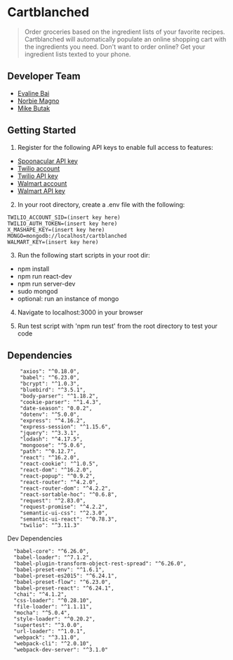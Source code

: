 # Cartblanched

> Order groceries based on the ingredient lists of your favorite recipes. Cartblanched will automatically populate an online shopping cart with the ingredients you need. Don't want to order online? Get your ingredient lists texted to your phone.

## Developer Team

  - [Evaline Bai](https://github.com/evalineBai)
  - [Norbie Magno](https://github.com/Magnoes)
  - [Mike Butak](https://github.com/mikebutak)

## Getting Started

1. Register for the following API keys to enable full access to features:
  - [Spoonacular API key](https://rapidapi.com/user/spoonacular/package/Recipe%20-%20Food%20-%20Nutrition/pricing)
  - [Twilio account](https://www.twilio.com/docs/api/rest/account)
  - [Twilio API key](https://www.twilio.com/docs/api/rest/keys)
  - [Walmart account](https://developer.walmartlabs.com/member)
  - [Walmart API key](https://developer.walmartlabs.com/apps/mykeys)
  
2. In your root directory, create a .env file with the following:
```
TWILIO_ACCOUNT_SID=(insert key here)
TWILIO_AUTH_TOKEN=(insert key here)
X_MASHAPE_KEY=(insert key here)
MONGO=mongodb://localhost/cartblanched
WALMART_KEY=(insert key here)
```
3. Run the following start scripts in your root dir:
  - npm install
  - npm run react-dev
  - npm run server-dev
  - sudo mongod
  - optional: run an instance of mongo
  
4. Navigate to localhost:3000 in your browser

5. Run test script with 'npm run test' from the root directory to test your code

## Dependencies
```
    "axios": "^0.18.0",
    "babel": "^6.23.0",
    "bcrypt": "^1.0.3",
    "bluebird": "^3.5.1",
    "body-parser": "^1.18.2",
    "cookie-parser": "^1.4.3",
    "date-season": "0.0.2",
    "dotenv": "^5.0.0",
    "express": "^4.16.2",
    "express-session": "^1.15.6",
    "jquery": "^3.3.1",
    "lodash": "^4.17.5",
    "mongoose": "^5.0.6",
    "path": "^0.12.7",
    "react": "^16.2.0",
    "react-cookie": "^1.0.5",
    "react-dom": "^16.2.0",
    "react-popup": "^0.9.2",
    "react-router": "^4.2.0",
    "react-router-dom": "^4.2.2",
    "react-sortable-hoc": "^0.6.8",
    "request": "^2.83.0",
    "request-promise": "^4.2.2",
    "semantic-ui-css": "^2.3.0",
    "semantic-ui-react": "^0.78.3",
    "twilio": "^3.11.3"
```

Dev Dependencies

```
  "babel-core": "^6.26.0",
  "babel-loader": "^7.1.2",
  "babel-plugin-transform-object-rest-spread": "^6.26.0",
  "babel-preset-env": "^1.6.1",
  "babel-preset-es2015": "^6.24.1",
  "babel-preset-flow": "^6.23.0",
  "babel-preset-react": "^6.24.1",
  "chai": "^4.1.2",
  "css-loader": "^0.28.10",
  "file-loader": "^1.1.11",
  "mocha": "^5.0.4",
  "style-loader": "^0.20.2",
  "supertest": "^3.0.0",
  "url-loader": "^1.0.1",
  "webpack": "^3.11.0",
  "webpack-cli": "^2.0.10",
  "webpack-dev-server": "^3.1.0"
  
```
